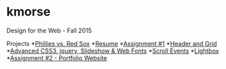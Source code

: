 # kmorse

Design for the Web -  Fall 2015

Projects
*[Phillies vs. Red Sox](http://kmorse/phillies "Phillies vs. Red Sox")
*[Resume](http://kmorse/resume "Resume")
*[Assignment #1](http://kmorse/assignment1 "Assignment #1")
*[Header and Grid](http://kmorse/header-grid "Header & Grid")
*[Advanced CSS3, jquery, Slideshow & Web Fonts](http://kmorse/advanced "Advanced")
*[Scroll Events](http://kmorse/scrollit "Scroll Events")
*[Lightbox](http://kmorse/lightbox "Lightbox")
*[Assignment #2 - Portfolio Website](http://kmorse/Assignment2 "Assignment #2")